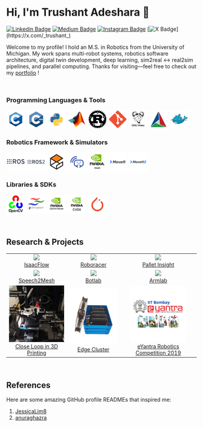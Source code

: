 # Hi, I'm Trushant Adeshara 👋 

[![Linkedin Badge](https://img.shields.io/badge/Linkedin-blue?style=flat&logo=Linkedin&logoColor=white&link=https%3A%2F%2Fwww.linkedin.com%2Fin%2Ftrushant-adeshara%2F)](https://www.linkedin.com/in/trushant-adeshara/)
[![Medium Badge](https://img.shields.io/badge/Medium-black?style=flat&logo=Medium&logoColor=white&link=https%3A%2F%2Fmedium.com%2F%40trushant_64270)](https://medium.com/@trushant_64270)
[![Instagram Badge](https://img.shields.io/badge/Instagram-purple?style=flat&logo=Instagram&logoColor=white&link=https%3A%2F%2Fwww.instagram.com%2Ftrushant_adeshara%2F)](https://www.instagram.com/trushant_adeshara/)
[![X Badge](https://img.shields.io/badge/-black?style=flat&logo=X&logoColor=white&link=https%3A%2F%2Fx.com%2F_trushant_)](https://x.com/_trushant_)

Welcome to my profile! I hold an M.S. in Robotics from the University of Michigan. My work spans multi-robot systems, robotics software architecture, digital twin development, deep learning, sim2real ↔ real2sim pipelines, and parallel computing. Thanks for visiting—feel free to check out my [portfolio](https://trushant-adeshara.com/) !

<br>

### Programming Languages & Tools
<span title="C"><code><img height="50" alt="c" src="./assets/program_lang/c.png"></code></span>
<span title="C++"><code><img height="50" alt="cpp" src="./assets/program_lang/cpp.png"></code></span>
<span title="Python"><code><img height="50" alt="python" src="./assets/program_lang/python.png"></code></span>
<span title="MATLAB"><code><img height="50" alt="matlab" src="./assets/program_lang/matlab.png"></code></span>
<span title="Rust"><code><img height="50" alt="rust" src="./assets/program_lang/rust.png"></code></span>
<span title="Git"><code><img height="50" alt="git" src="./assets/tools/git.png"></code></span>
<span title="Make"><code><img height="50" alt="make" src="./assets/tools/make.png"></code></span>
<span title="CMake"><code><img height="50" alt="cmake" src="./assets/tools/cmake.png"></code></span>
<span title="Docker"><code><img height="50" alt="docker" src="./assets/tools/docker.png"></code></span>
<!--<span title="Vim"><code><img height="50" alt="vim" src="./assets/tools/vim.png"></code></span>-->

<!--<span title="Elixir"><code><img height="50" alt="elixir" src="./assets/program_lang/elixir.png"></code></span>-->
<!--<span title="Javascript"><code><img height="50" alt="javascript" src="./assets/program_lang/js.png"></code></span>-->
<!--<span title="Erlang"><code><img height="50" alt="erlang" src="./assets/program_lang/erlang.png"></code></span>-->
<!--<span title="LATEX"><code><img height="50" alt="latex" src="./assets/program_lang/latex.png"></code></span>-->

### Robotics Framework & Simulators
<span title="ROS 1"><code><img height="50" alt="ros1" src="./assets/robo_fw_sim/ros1.png"></code></span>
<span title="ROS 2"><code><img height="50" alt="ros2" src="./assets/robo_fw_sim/ros2.png"></code></span>
<span title="Gazebo"><code><img height="50" alt="gazebo" src="./assets/robo_fw_sim/gazebo.png"></code></span>
<span title="Open-RMF"><code><img height="50" alt="open-rmf" src="./assets/robo_fw_sim/openrmf.png"></code></span>
<span title="Isaac"><code><img height="50" alt="isaac" src="./assets/robo_fw_sim/isaac.png"></code></span>
<span title="Moveit 1"><code><img height="50" alt="moveit1" src="./assets/robo_fw_sim/moveit1.png"></code></span>
<span title="Moveit 2"><code><img height="50" alt="moveit2" src="./assets/robo_fw_sim/moveit2.png"></code></span>
<!--<span title="Webots"><code><img height="50" alt="webots" src="./assets/robo_fw_sim/webots.png"></code></span>
<span title="CouppeliaSim"><code><img height="50" alt="couppelia_sim" src="./assets/robo_fw_sim/couppelia_sim.png"></code></span>
<span title="YARP"><code><img height="50" alt="yarp" src="./assets/robo_fw_sim/yarp.png"></code></span>
<span title="OROCOS"><code><img height="50" alt="orocos" src="./assets/robo_fw_sim/orocos.png"></code></span>
<span title="Robotics Library"><code><img height="50" alt="robotics_library" src="./assets/robo_fw_sim/robotics_library.png"></code></span>
<span title="Open RAVE"><code><img height="50" alt="open_rave" src="./assets/robo_fw_sim/open_rave.png"></code></span>-->

### Libraries & SDKs
<span title="OpenCV"><code><img height="50" alt="opencv" src="./assets/lib_sdk/opencv.png"></code></span>
<span title="GStreamer"><code><img height="50" alt="gstreamer" src="./assets/lib_sdk/gstreamer.png"></code></span>
<span title="DeepStream"><code><img height="50" alt="deepstream" src="./assets/lib_sdk/deepstream.png"></code></span>
<span title="CUDA"><code><img height="50" alt="cuda" src="./assets/lib_sdk/cuda.png"></code></span>
<span title="PyTorch"><code><img height="50" alt="pytorch" src="./assets/lib_sdk/pytorch.png"></code></span>

<br>

## Research & Projects
<table cellspacing="5" cellpadding="5" width="100%">
  <tr>
    <td align="center">
      <a href="https://trushant05.github.io/isaacflow/">
        <img src="assets/svg/nodejs.svg"/><br>IsaacFlow
      </a>
    </td>
    <td align="center">
      <a href="https://typescriptlang.org">
        <img src="assets/svg/typescript.svg"/><br>Roboracer
      </a>
    </td>
    <td align="center">
      <a href="https://trushant05.github.io/pallet_insight_ros2/">
        <img src="assets/svg/react.svg"/><br>Pallet Insight
      </a>
    </td>
  </tr>
  <tr>
    <td align="center">
      <a href="https://github.com/trushant05/speech2mesh">
        <img src="assets/svg/serverless.svg"  height="75px"/><br>Speech2Mesh
      </a>
    </td>
    <td align="center">
      <a href="https://github.com/trushant05/botlab_f23">
        <img src="assets/svg/stepfunction.svg"  height="75px"/><br>Botlab
      </a>
    </td>
    <td align="center">
      <a href="https://github.com/trushant05/armlab_f23">
        <img src="assets/svg/apigateway.svg" height="75px"/><br>Armlab
      </a>
    </td>
  </tr>
  <tr>
    <td align="center">
      <a href="https://trushant05.github.io/cl3dp/">
        <img src="./assets/projects/cl3dp.png" height="150px" width="150px"/><br>Close Loop in 3D Printing
      </a>
    </td>
    <td align="center">
      <a href="https://aws.amazon.com/sqs">
        <img src="./assets/projects/jetson.png" height="150px"/><br>Edge Cluster
      </a>
    </td>
    <td align="center">
      <a href="https://github.com/trushant05/eyantra_2019">
        <img src="./assets/projects/eYantra.png" height="150px" width="150px"/><br>eYantra Robotics Competition 2019
      </a>
    </td>
  </tr>
</table>

<br>

## References

Here are some amazing GitHub profile READMEs that inspired me:
1. [JessicaLim8](https://github.com/JessicaLim8/JessicaLim8/blob/master/README.md)
2. [anuraghazra](https://github.com/anuraghazra)
